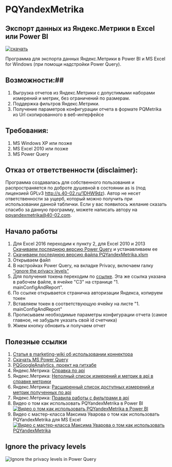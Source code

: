 # PQYandexMetrika 
## Экспорт данных из Яндекс.Метрики в Excel или Power BI

[![скачать](https://www.evernote.com/l/AAkzfENy9lRDZLvKJO8AxABeM-L-HjdtgOQB/image.png)](https://github.com/40-02/PQYandexMetrika/releases/latest)

Программа для экспорта данных Яндекс.Метрики в Power BI и MS Excel for Windows (при помощи надстройки Power Query).

## Возможности:##

1. Выгрузка отчетов из Яндекс.Метрики с допустимыми наборами измерений и метрик, без ограничений по размерам.
2. Поддержка фильтров Яндекс.Метрики.
3. Получение параметров конфигурации отчета в формате PQMetrika из Url скопированного в веб-интерфейсе

## Требования: ##
1. MS Windows XP или позже
2. MS Excel 2010 или позже
3. MS Power Query
    
## Отказ от ответственности (disclaimer): ##

Программа создавалась для собственного пользования и распространяется по доброте душевной в состоянии as is (под лицензией GPLv3 http://s.40-02.ru/1DHW9dz). 
Автор не несет ответственности за ущерб, который можно получить при использовании данной таблички.
Если у вас появилось желание сказать спасибо за данную программу, можете написать автору на pqyandexmetrika@40-02.com. 


## Начало работы ##

1. Для Excel 2016 переходим к пункту 2, для Excel 2010 и 2013 [Скачиваем последнюю версию Power Query](https://www.microsoft.com/en-us/download/details.aspx?id=39379&WT.mc_id=Blog_PBI_Announce_DI) и устанавливаем ее
2. [Скачиваем последнюю версию файла PQYandexMetrika.xlsm](https://github.com/40-02/PQYandexMetrika/releases/latest)
3. Открываем файл
4. В настройках Power Query, на вкладке Privacy, включаем галку ["ignore the privacy levels"](#Ignore-the-privacy-levels)
5. Для получения токена переходим по [ссылке](https://oauth.yandex.ru/authorize?response_type=token&client_id=1317eb8e77a94e8eb2ad32385e0eff1a). Эта же ссылка указана в рабочем файле, в ячейке "С3" на странице "1. mainConfigAndReport".
6. По ссылке открывается страничка авторизации Яндекса, копируем токен
7. Вставляем токен в соответствующую ячейку на листе "1. mainConfigAndReport"
8. Прописываем необходимые параметры конфигурации отчета (самое главное, не забудьте указать свой id счетчика)
9. Жмем кнопку обновить и получаем отчет

## Полезные ссылки

1. [Статья в marketing-wiki об использовании коннектора](http://marketing-wiki.ru/wiki/Экспорт_данных_из_сервиса_Яндекс.Метрика_в_excel_(power_query))
2. [Скачать MS Power Query](https://www.microsoft.com/en-us/download/details.aspx?id=39379&WT.mc_id=Blog_PBI_Announce_DI)
3. [PQGoogleAnalytics, проект на гитхабе](https://github.com/40-02/PQGoogleAnalytics)
4. Яндекс.Метрика: [Справка по api](https://tech.yandex.ru/metrika/doc/api2/api_v1/intro-docpage/)
5. Яндекс.Метрика: [Неполный список измерений и метрик в api в справке метрики](https://tech.yandex.ru/metrika/doc/api2/api_v1/attrandmetr/dim_all-docpage/)
6. Яндекс.Метрика: [Расширенный список доступных измерений и метрик полученных по api](https://docs.google.com/spreadsheets/d/1zWAq_wYQymYcJvKV-XcodNVTYu5ZiZJ2YqKWhscPf0Y/edit#gid=629438640)
6. Яндекс.Метрика: [Правила работы с фильтрами в api](https://tech.yandex.ru/metrika/doc/api2/api_v1/segmentation-docpage/) 
7. Видео о том как использовать PQYandexMetrika в Power BI
[![Видео о том как использовать PQYandexMetrika в Power BI](https://www.evernote.com/l/AAn_WIzUlMtKVLlXKY5cR4i4KnRe4dXI7W4B/image.png)](https://vimeo.com/168589885/cd310c143d)
8. Видео с мастер-класса Максима Уварова о том как использовать PQYandexMetrika для MS Excel
[![Видео с мастер-класса Максима Уварова о том как использовать PQYandexMetrika](https://www.evernote.com/l/AAl5N6gUbaNEFKL1vVc0X73rVvAuoTpBIz8B/image.png)](https://youtu.be/UbehqWkzjO8?t=3m28s)

## Ignore the privacy levels
![Ignore the privacy levels in Power Query](http://dl.getdropbox.com/u/390630/2015-08-23%2021_29_16.gif)

